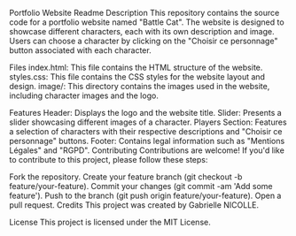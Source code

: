 Portfolio Website Readme
Description
This repository contains the source code for a portfolio website named "Battle Cat". The website is designed to showcase different characters, each with its own description and image. Users can choose a character by clicking on the "Choisir ce personnage" button associated with each character.

Files
index.html: This file contains the HTML structure of the website.
styles.css: This file contains the CSS styles for the website layout and design.
image/: This directory contains the images used in the website, including character images and the logo.

Features
Header: Displays the logo and the website title.
Slider: Presents a slider showcasing different images of a character.
Players Section: Features a selection of characters with their respective descriptions and "Choisir ce personnage" buttons.
Footer: Contains legal information such as "Mentions Légales" and "RGPD".
Contributing
Contributions are welcome! If you'd like to contribute to this project, please follow these steps:

Fork the repository.
Create your feature branch (git checkout -b feature/your-feature).
Commit your changes (git commit -am 'Add some feature').
Push to the branch (git push origin feature/your-feature).
Open a pull request.
Credits
This project was created by Gabrielle NICOLLE.

License
This project is licensed under the MIT License.
